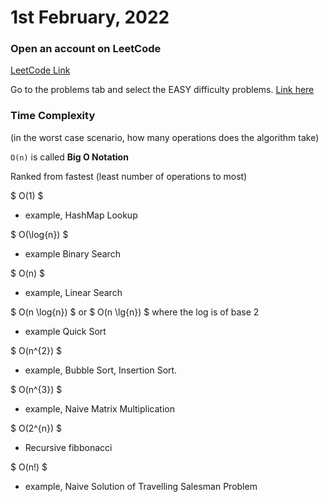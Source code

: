 # 1st February, 2022

### Open an account on LeetCode

[LeetCode Link](https://leetcode.com/)

Go to the problems tab and select the EASY difficulty problems. [Link here](https://leetcode.com/problemset/all/?difficulty=EASY&page=1)

### Time Complexity

(in the worst case scenario, how many operations does the algorithm take)

`O(n)` is called **Big O Notation**

Ranked from fastest (least number of operations to most)

$ O(1) $
- example, HashMap Lookup

$ O(\log{n}) $
- example Binary Search

$ O(n) $ 
- example, Linear Search

$ O(n \log{n}) $ or $ O(n \lg{n}) $ where the log is of base 2 
- example Quick Sort

$ O(n^{2}) $
- example, Bubble Sort, Insertion Sort.

$ O(n^{3}) $
- example, Naive Matrix Multiplication

$ O(2^{n}) $
- Recursive fibbonacci

$ O(n!) $
- example, Naive Solution of Travelling Salesman Problem





